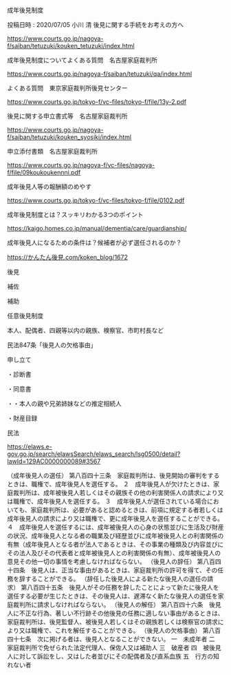 成年後見制度

投稿日時 : 2020/07/05    小川 清 
後見に関する手続をお考えの方へ

https://www.courts.go.jp/nagoya-f/saiban/tetuzuki/kouken_tetuzuki/index.html

成年後見制度についてよくある質問　名古屋家庭裁判所

https://www.courts.go.jp/nagoya-f/saiban/tetuzuki/qa/index.html

よくある質問　東京家庭裁判所後見センター

https://www.courts.go.jp/tokyo-f/vc-files/tokyo-f/file/13y-2.pdf

後見に関する申立書式等　名古屋家庭裁判所

https://www.courts.go.jp/nagoya-f/saiban/tetuzuki/kouken_syosiki/index.html

申立添付書類　名古屋家庭裁判所

https://www.courts.go.jp/nagoya-f/vc-files/nagoya-f/file/09koukoukennni.pdf

成年後見人等の報酬額のめやす

https://www.courts.go.jp/tokyo-f/vc-files/tokyo-f/file/0102.pdf

成年後見制度とは？スッキリわかる3つのポイント

https://kaigo.homes.co.jp/manual/dementia/care/guardianship/

 成年後見人になるための条件は？候補者が必ず選任されるのか？

https://かんたん後見.com/koken_blog/1672

 

後見

補佐

補助

任意後見制度

本人、配偶者、四親等以内の親族、検察官、市町村長など

民法847条「後見人の欠格事由」

申し立て

・診断書

・同意書

・・本人の親や兄弟姉妹などの推定相続人

・財産目録

民法

https://elaws.e-gov.go.jp/search/elawsSearch/elaws_search/lsg0500/detail?lawId=129AC0000000089#3567

（成年後見人の選任）
第八百四十三条　家庭裁判所は、後見開始の審判をするときは、職権で、成年後見人を選任する。
２　成年後見人が欠けたときは、家庭裁判所は、成年被後見人若しくはその親族その他の利害関係人の請求により又は職権で、成年後見人を選任する。
３　成年後見人が選任されている場合においても、家庭裁判所は、必要があると認めるときは、前項に規定する者若しくは成年後見人の請求により又は職権で、更に成年後見人を選任することができる。
４　成年後見人を選任するには、成年被後見人の心身の状態並びに生活及び財産の状況、成年後見人となる者の職業及び経歴並びに成年被後見人との利害関係の有無（成年後見人となる者が法人であるときは、その事業の種類及び内容並びにその法人及びその代表者と成年被後見人との利害関係の有無）、成年被後見人の意見その他一切の事情を考慮しなければならない。
（後見人の辞任）
第八百四十四条　後見人は、正当な事由があるときは、家庭裁判所の許可を得て、その任務を辞することができる。
（辞任した後見人による新たな後見人の選任の請求）
第八百四十五条　後見人がその任務を辞したことによって新たに後見人を選任する必要が生じたときは、その後見人は、遅滞なく新たな後見人の選任を家庭裁判所に請求しなければならない。
（後見人の解任）
第八百四十六条　後見人に不正な行為、著しい不行跡その他後見の任務に適しない事由があるときは、家庭裁判所は、後見監督人、被後見人若しくはその親族若しくは検察官の請求により又は職権で、これを解任することができる。
（後見人の欠格事由）
第八百四十七条　次に掲げる者は、後見人となることができない。
一　未成年者
二　家庭裁判所で免ぜられた法定代理人、保佐人又は補助人
三　破産者
四　被後見人に対して訴訟をし、又はした者並びにその配偶者及び直系血族
五　行方の知れない者
